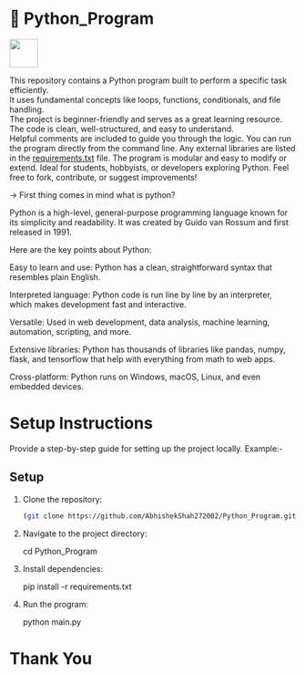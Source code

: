 #  🐍 Python_Program
   
  <img src="https://cdn.jsdelivr.net/gh/devicons/devicon/icons/python/python-original.svg" width="50"/>
          
      
This repository contains a Python program built to perform a specific task efficiently.   
It uses fundamental concepts like loops, functions, conditionals, and file handling.   
The project is beginner-friendly and serves as a great learning resource.  
The code is clean, well-structured, and easy to understand.  
Helpful comments are included to guide you through the logic. 
You can run the program directly from the command line.
Any external libraries are listed in the [requirements.txt](https://pip.pypa.io/en/stable/reference/requirements-file-format/) file.
The program is modular and easy to modify or extend.
Ideal for students, hobbyists, or developers exploring Python.
Feel free to fork, contribute, or suggest improvements!
 
-> First thing comes in mind what is python?

Python is a high-level, general-purpose programming language known for its simplicity and readability. It was created by Guido van Rossum and first released in 1991.

Here are the key points about Python:

Easy to learn and use: Python has a clean, straightforward syntax that resembles plain English.

Interpreted language: Python code is run line by line by an interpreter, which makes development fast and interactive.

Versatile: Used in web development, data analysis, machine learning, automation, scripting, and more.

Extensive libraries: Python has thousands of libraries like pandas, numpy, flask, and tensorflow that help with everything from math to web apps.

Cross-platform: Python runs on Windows, macOS, Linux, and even embedded devices.


# Setup Instructions


Provide a step-by-step guide for setting up the project locally.
Example:-

## Setup
1. Clone the repository:
   ```bash
   (git clone https://github.com/AbhishekShah272002/Python_Program.git)


2. Navigate to the project directory:

   cd Python_Program

3. Install dependencies:

   pip install -r requirements.txt 

4. Run the program:

   python main.py



# Thank You

